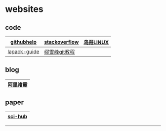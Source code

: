 # websites
## code
|[githubhelp][githubhelp]|[stackoverflow][stackflow]|[鸟哥LINUX][鸟哥]
|---|---|---
|[lapack-guide][lapack-guide]|[缪雪峰git教程][缪雪峰git教程]
## blog
|[阿里褚霸][阿里褚霸]
|---
## paper
|[sci-hub][sci-hub]
|---
______
[githubhelp]:https://help.github.com/articles/error-repository-not-found/
[stackflow]:https://stackoverflow.com/
[阿里褚霸]:http://blog.yufeng.info/
[鸟哥]:http://linux.vbird.org/linux_basic/0157installcentos7.php
[sci-hub]:sci-hub.la
[lapack-guide]:http://www.netlib.org/lapack/lug/index.html#opennewwindow
[缪雪峰git教程]:https://www.liaoxuefeng.com/wiki/0013739516305929606dd18361248578c67b8067c8c017b000/0013744142037508cf42e51debf49668810645e02887691000
